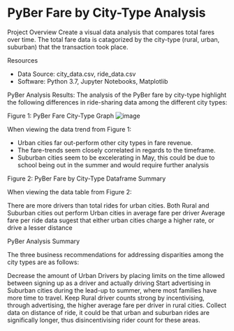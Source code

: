 # PyBer Fare by City-Type Analysis

Project Overview
Create a visual data analysis that compares total fares over time. The total fare data is catagorized by the city-type (rural, urban, suburban) that the transaction took place.

Resources
* Data Source: city_data.csv, ride_data.csv
* Software: Python 3.7, Jupyter Notebooks, Matplotlib

PyBer Analysis Results:
The analysis of the PyBer fare by city-type highlight the following differences in ride-sharing data among the different city types:

Figure 1: PyBer Fare City-Type Graph
![image](https://user-images.githubusercontent.com/101227930/179923000-211f00db-5282-4097-83b5-de5427a28cbd.png)


When viewing the data trend from Figure 1:

* Urban cities far out-perform other city types in fare revenue.
* The fare-trends seem closely correlated in regards to the timeframe.
* Suburban cities seem to be excelerating in May, this could be due to school being out in the summer and would require further analysis

Figure 2:  PyBer Fare by City-Type Dataframe Summary


When viewing the data table from Figure 2:

There are more drivers than total rides for urban cities.
Both Rural and Suburban cities out perform Urban cities in average fare per driver
Average fare per ride data sugest that either urban cities charge a higher rate, or drive a lesser distance

PyBer Analysis Summary

The three business recommendations for addressing disparities among the city types are as follows:

Decrease the amount of Urban Drivers by placing limits on the time allowed between signing up as a driver and actually driving
Start advertising in Suburban cities during the lead-up to summer, where most families have more time to travel.
Keep Rural driver counts strong by incentivising, through advertising, the higher average fare per driver in rural cities.
Collect data on distance of ride, it could be that urban and suburban rides are significally longer, thus disincentivising rider count for these areas.
